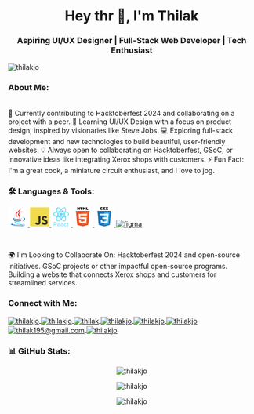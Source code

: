 <h1 align="center">Hey thr 👋, I'm Thilak</h1> <h3 align="center">Aspiring UI/UX Designer | Full-Stack Web Developer | Tech Enthusiast</h3> <p align="left"> <img src="https://komarev.com/ghpvc/?username=thilakjo&label=Profile%20views&color=0e75b6&style=flat" alt="thilakjo" /> </p>


 <h3 allign= "center">About Me:</h3><br>
🔭 Currently contributing to Hacktoberfest 2024 and collaborating on a project with a peer.
🌱 Learning UI/UX Design with a focus on product design, inspired by visionaries like Steve Jobs.
💻 Exploring full-stack development and new technologies to build beautiful, user-friendly websites.
💡 Always open to collaborating on Hacktoberfest, GSoC, or innovative ideas like integrating Xerox shops with customers.
⚡ Fun Fact: I'm a great cook, a miniature circuit enthusiast, and I love to jog.<br>



<h3 allign= "center">🛠️ Languages & Tools:</h3>
<p align="left"> <a href="https://www.java.com" target="_blank" rel="noreferrer"> <img src="https://raw.githubusercontent.com/devicons/devicon/master/icons/java/java-original.svg" alt="java" width="40" height="40"/> </a> <a href="https://developer.mozilla.org/en-US/docs/Web/JavaScript" target="_blank" rel="noreferrer"> <img src="https://raw.githubusercontent.com/devicons/devicon/master/icons/javascript/javascript-original.svg" alt="javascript" width="40" height="40"/> </a> <a href="https://reactjs.org/" target="_blank" rel="noreferrer"> <img src="https://raw.githubusercontent.com/devicons/devicon/master/icons/react/react-original-wordmark.svg" alt="react" width="40" height="40"/> </a> <a href="https://www.w3.org/html/" target="_blank" rel="noreferrer"> <img src="https://raw.githubusercontent.com/devicons/devicon/master/icons/html5/html5-original-wordmark.svg" alt="html5" width="40" height="40"/> </a> <a href="https://www.w3schools.com/css/" target="_blank" rel="noreferrer"> <img src="https://raw.githubusercontent.com/devicons/devicon/master/icons/css3/css3-original-wordmark.svg" alt="css3" width="40" height="40"/> </a> <a href="https://figma.com/" target="_blank" rel="noreferrer"> <img src="https://www.vectorlogo.zone/logos/figma/figma-icon.svg" alt="figma" width="40" height="40"/> </a> </p><br>



🌍 I'm Looking to Collaborate On:
Hacktoberfest 2024 and open-source initiatives.
GSoC projects or other impactful open-source programs.
Building a website that connects Xerox shops and customers for streamlined services.<br>


 <h3 align="left">Connect with Me:</h3> 
 <p align="left"> 
 <a href="https://twitter.com/thilakjo" target="blank"> <img align="center" src="https://raw.githubusercontent.com/rahuldkjain/github-profile-readme-generator/master/src/images/icons/Social/twitter.svg" alt="thilakjo" height="30" width="40" /> </a> 
 <a href="https://www.linkedin.com/in/thilakjo/" target="blank"> <img align="center" src="https://raw.githubusercontent.com/rahuldkjain/github-profile-readme-generator/master/src/images/icons/Social/linked-in-alt.svg" alt="thilakjo" height="30" width="40" /> </a> 
 <a href="https://stackoverflow.com/users/20220388/thilak" target="blank"> <img align="center" src="https://raw.githubusercontent.com/rahuldkjain/github-profile-readme-generator/master/src/images/icons/Social/stack-overflow.svg" alt="thilak" height="30" width="40" /> </a> 
 <a href="https://instagram.com/thilakjo" target="blank"> <img align="center" src="https://raw.githubusercontent.com/rahuldkjain/github-profile-readme-generator/master/src/images/icons/Social/instagram.svg" alt="thilakjo" height="30" width="40" /> </a> 
 <a href="https://auth.geeksforgeeks.org/user/thilakjo/" target="blank"> <img align="center" src="https://raw.githubusercontent.com/rahuldkjain/github-profile-readme-generator/master/src/images/icons/Social/geeks-for-geeks.svg" alt="thilakjo" height="30" width="40" /> </a> 
 <a href="https://discordapp.com/users/thilakjo" target="blank"> <img align="center" src="https://raw.githubusercontent.com/rahuldkjain/github-profile-readme-generator/master/src/images/icons/Social/discord.svg" alt="thilakjo" height="30" width="40" /> </a> 
 <a href="mailto:thilak195@gmail.com" target="blank"> <img align="center" src="https://upload.wikimedia.org/wikipedia/commons/4/4e/Gmail_Icon.png" alt="thilak195@gmail.com" height="30" width="40" /> </a> 
 <a href="https://github.com/thilakjo" target="blank"> <img align="center" src="https://raw.githubusercontent.com/rahuldkjain/github-profile-readme-generator/master/src/images/icons/Social/github.svg" alt="thilakjo" height="30" width="40" /> </a> 
 </p>

 
<h3 allign= "center">📊 GitHub Stats:</h3>
<p align="center"> <img src="https://github-readme-stats.vercel.app/api/top-langs?username=thilakjo&show_icons=true&locale=en&layout=compact" alt="thilakjo" /> </p> <p align="center"> <img src="https://github-readme-stats.vercel.app/api?username=thilakjo&show_icons=true&locale=en" alt="thilakjo" /> </p> <p align="center"> <img src="https://github-readme-streak-stats.herokuapp.com/?user=thilakjo&" alt="thilakjo" /> </p>
